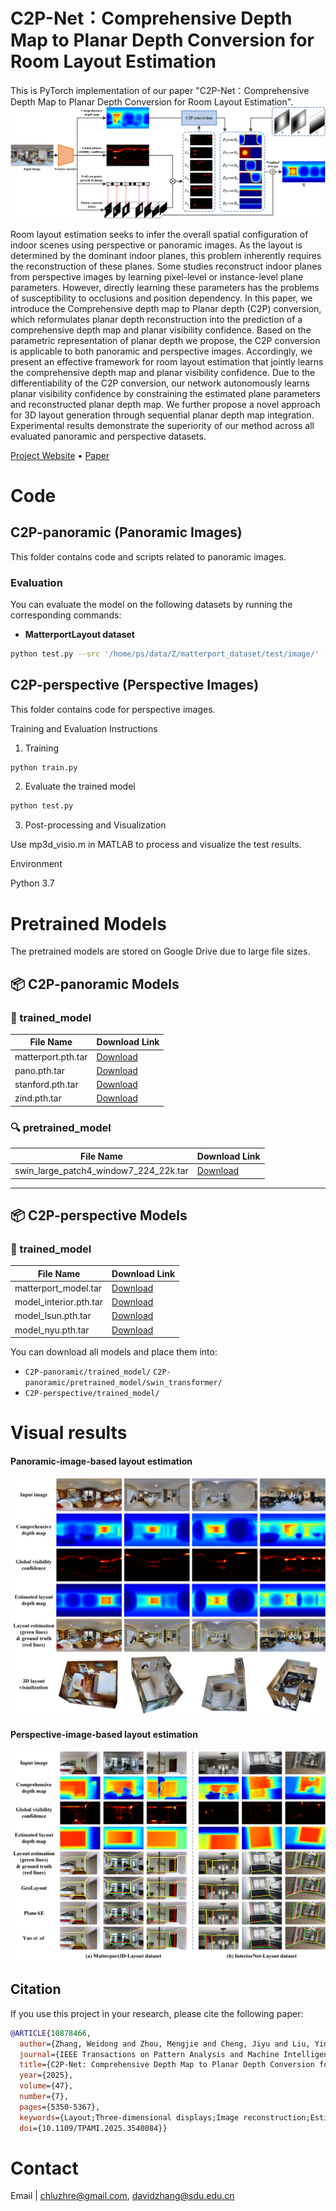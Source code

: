 # C2P-Net：Comprehensive Depth Map to Planar Depth Conversion for Room Layout Estimation
This is PyTorch implementation of our paper "C2P-Net：Comprehensive Depth Map to Planar Depth Conversion for Room Layout Estimation".
![An overview of C2P-Net for panoramic images.](figure/pano_framework4.png)

Room layout estimation seeks to infer the overall spatial configuration of indoor scenes using perspective or panoramic images. As the layout is determined by the dominant indoor planes, this problem inherently requires the reconstruction of these planes. Some studies reconstruct indoor planes from perspective images by learning pixel-level or instance-level plane parameters. However, directly learning these parameters has the problems of susceptibility to occlusions and position dependency. In this paper, we introduce the Comprehensive depth map to Planar depth (C2P) conversion, which reformulates planar depth reconstruction into the prediction of a comprehensive depth map and planar visibility confidence. Based on the parametric representation of planar depth we propose, the C2P conversion is applicable to both panoramic and perspective images. Accordingly, we present an effective framework for room layout estimation that jointly learns the comprehensive depth map and planar visibility confidence. Due to the differentiability of the C2P conversion, our network autonomously learns planar visibility confidence by constraining the estimated plane parameters and reconstructed planar depth map. We further propose a novel approach for 3D layout generation through sequential planar depth map integration. Experimental results demonstrate the superiority of our method across all evaluated panoramic and perspective datasets.

[Project Website](https://github.com/AyaseChihaya/C2P-Net) • [Paper](https://ieeexplore.ieee.org/stamp/stamp.jsp?tp=&arnumber=10878466)

# Code

## C2P-panoramic (Panoramic Images)

This folder contains code and scripts related to panoramic images.

### Evaluation

You can evaluate the model on the following datasets by running the corresponding commands:

- **MatterportLayout dataset**

```bash
python test.py --src '/home/ps/data/Z/matterport_dataset/test/image/' --config 'config/config_mp3d.yaml'
```

## C2P-perspective (Perspective Images)

This folder contains code for perspective images.

Training and Evaluation Instructions

1. Training

```bash
python train.py
```

2. Evaluate the trained model

```bash
python test.py
```

3. Post-processing and Visualization

Use mp3d_visio.m in MATLAB to process and visualize the test results.

Environment

Python 3.7

# Pretrained Models

The pretrained models are stored on Google Drive due to large file sizes.

## 📦 C2P-panoramic Models

### 🔧 trained_model

| File Name          | Download Link |
|--------------------|----------------|
| matterport.pth.tar | [Download](https://drive.google.com/file/d/1U-6uPH6xPEDmi6Um7v0qXnwVq3kC6fYS/view?usp=drive_link) |
| pano.pth.tar       | [Download](https://drive.google.com/file/d/16y3N-KJdXrWxJoZ80CGxh9V65oNoS4Hl/view?usp=drive_link) |
| stanford.pth.tar   | [Download](https://drive.google.com/file/d/1VSA4-i6wJMNsvDZrt2WD9tucrwKSawD5/view?usp=drive_link) |
| zind.pth.tar       | [Download](https://drive.google.com/file/d/1WwQ89prubzSwKr8O1WaZLY1WRKGzMVkE/view?usp=drive_link) |

### 🔍 pretrained_model

| File Name                              | Download Link |
|----------------------------------------|----------------|
| swin_large_patch4_window7_224_22k.tar | [Download](https://drive.google.com/file/d/1FWpnsrRur1xOu6hOf3ClO-t9TGCY9aiX/view?usp=drive_link) |

---

## 📦 C2P-perspective Models

### 🔧 trained_model

| File Name           | Download Link |
|---------------------|----------------|
| matterport_model.tar | [Download](https://drive.google.com/file/d/15LE66F9osi9OZ2tmz0_AxqkP8ygJmscf/view?usp=drive_link) |
| model_interior.pth.tar | [Download](https://drive.google.com/file/d/1dEfYAjziy1uZrPHeIewTVa8fSKnkrMoQ/view?usp=drive_link) |
| model_lsun.pth.tar      | [Download](https://drive.google.com/file/d/11-T_FO2Mm0WyXFeOEds1nWkcgS5c67-3/view?usp=drive_link) |
| model_nyu.pth.tar       | [Download](https://drive.google.com/file/d/1jDCt1ppuHQ8fnKLrTIOXF-LKkyjlbNWk/view?usp=drive_link) |



You can download all models and place them into:
- `C2P-panoramic/trained_model/`
  `C2P-panoramic/pretrained_model/swin_transformer/`
- `C2P-perspective/trained_model/`

# Visual results
#### Panoramic-image-based layout estimation
![The visual results of panoramic layout estimation on MatterportLayout dataset.](figure/pano_visual4.png)

#### Perspective-image-based layout estimation
![The visual results of perspective layout estimation on Matterport3D-Layout and InteriorNet-Layout datasets.](figure/pers_visual3.png)

## Citation

If you use this project in your research, please cite the following paper:

```bibtex
@ARTICLE{10878466,
  author={Zhang, Weidong and Zhou, Mengjie and Cheng, Jiyu and Liu, Ying and Zhang, Wei},
  journal={IEEE Transactions on Pattern Analysis and Machine Intelligence}, 
  title={C2P-Net: Comprehensive Depth Map to Planar Depth Conversion for Room Layout Estimation}, 
  year={2025},
  volume={47},
  number={7},
  pages={5350-5367},
  keywords={Layout;Three-dimensional displays;Image reconstruction;Estimation;Cameras;Floors;Cognition;Transforms;Training;Semantics;Room layout estimation;monocular depth estimation;planar depth reconstruction;planar visibility confidence},
  doi={10.1109/TPAMI.2025.3540084}}
```

# Contact
Email | chluzhre@gmail.com, davidzhang@sdu.edu.cn

